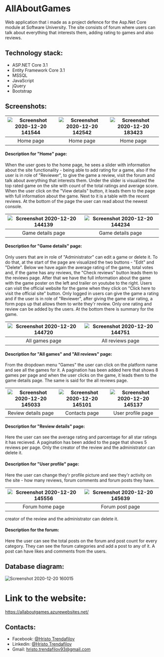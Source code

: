 # AllAboutGames

Web application that i made as a project defence for the Asp.Net Core module at Software University. The site consists of forum where users can talk about everything that interests them, adding rating to games and also reviews.

## Technology stack:
* ASP.NET Core 3.1
* Entity Framework Core 3.1
* MSSQL
* JavaScript
* jQuery
* Bootstrap

## Screenshots:
| ![Screenshot 2020-12-20 141544](https://user-images.githubusercontent.com/57861356/102718613-bc61a700-42f1-11eb-8cbf-170f37a5dc2b.png)| ![Screenshot 2020-12-20 142542](https://user-images.githubusercontent.com/57861356/102718630-ce434a00-42f1-11eb-9a5c-2221942db9c5.png) | ![Screenshot 2020-12-20 183423](https://user-images.githubusercontent.com/57861356/102718687-14001280-42f2-11eb-9736-9dc88abf8761.png) |
| :---: | :----:  | :----: |
| Home page | Home page | Home page | 
#### Description for "Home" page: 
When the user goes to the home page, he sees a slider with information about the site functionality - being able to add rating for a game, also if the user is in role of "Reviewer", to give the game a review, visit the forum and talk about averything that interests them. Under the slider is visualized the top rated game on the site with count of the total ratings and average score. When the user click on the "View details" button, it leads them to the page with full information about the game. Next to it is a table with the recent reviews. At the bottom of the page the user can read about the newest console.

| ![Screenshot 2020-12-20 144139](https://user-images.githubusercontent.com/57861356/102718752-64777000-42f2-11eb-8d7a-3112e2fb8305.png)| ![Screenshot 2020-12-20 144234](https://user-images.githubusercontent.com/57861356/102718755-7527e600-42f2-11eb-897a-e236909bbea5.png) |
| :---: | :----:  |
| Game details page | Game details page |
#### Description for "Game details" page:
Only users that are in role of "Administrator" can edit a game or delete it. To do that, at the start of the page are visualized the two buttons - "Edit" and "Delete". Below we have again the average rating of the game, total votes and, if the game has any reviews, the "Check reviews" button leads them to the reviews page. After that we have the full information about the game with the game poster on the left and trailer on youtube to the right. Users can visit the official website for the game when they click on "Click here to visit the official site" button. Only logged in users can give the game a rating and if the user is in role of "Reviewer", after giving the game star rating, a form pops up that allows them to write they'r review. Only one rating and review can be added by the users. At the bottom there is summary for the game.

| ![Screenshot 2020-12-20 144720](https://user-images.githubusercontent.com/57861356/102718785-b15b4680-42f2-11eb-87e6-12a8db7f3358.png)| ![Screenshot 2020-12-20 144751](https://user-images.githubusercontent.com/57861356/102718789-bddf9f00-42f2-11eb-97ce-9e47fad872e1.png) |
| :---: | :----:  |
| All games page | All reviews page |
#### Description for "All games" and "All reviews" page:
From the dropdown menu "Games" the user can click on the platform name and see all the games for it. A pagination has been added here that shows 8 games per page and when the user clicks on the game, it leads them to the game details page. The same is said for the all reviews page.

| ![Screenshot 2020-12-20 145033](https://user-images.githubusercontent.com/57861356/102718814-f1bac480-42f2-11eb-8f06-7589100727bd.png)| ![Screenshot 2020-12-20 145101](https://user-images.githubusercontent.com/57861356/102718818-fb442c80-42f2-11eb-8290-7bd4de14a6b1.png) | ![Screenshot 2020-12-20 145137](https://user-images.githubusercontent.com/57861356/102718821-0434fe00-42f3-11eb-9909-e7cd4347a25a.png)|
| :---: | :----:  | :----: |
| Review details page | Contacts page | User profile page | 
#### Description for "Review details" page:
Here the user can see the average rating and parcentage for all star ratings it has recieved. A pagination has been added to the page that shows 5 reviews per page. Only the creator of the review and the administrator can delete it.
#### Description for "User profile" page:
Here the user can change they'r profile picture and see they'r activity on the site - how many reviews, forum comments and forum posts they have.

| ![Screenshot 2020-12-20 145556](https://user-images.githubusercontent.com/57861356/102718851-3c3c4100-42f3-11eb-93d3-3051d52b763a.png)| ![Screenshot 2020-12-20 145639](https://user-images.githubusercontent.com/57861356/102718863-478f6c80-42f3-11eb-92fb-6df6eeadcff7.png) |
| :---: | :----:  |
| Forum home page | Forum post page |
creator of the review and the administrator can delete it.
#### Description for the forum:
Here the user can see the total posts on the forum and post count for every category.
They can see the forum categories and add a post to any of it. A post can have likes and comments from the users. 

## Database diagram:
![Screenshot 2020-12-20 160015](https://user-images.githubusercontent.com/57861356/102792821-b03d1e80-43b1-11eb-8aa4-e9ac7eaa9fd7.png)

# Link to the website:
https://allaboutgames.azurewebsites.net/

## Contacts:
* Facebook: [@Hristo Trendafilov](https://www.facebook.com/hristo.trendafilov.31)
* Linkedin: [@Hristo Trendafilov](https://www.linkedin.com/in/hristo-trendafilov-7a310a186/)
* Gmail: hristo.trendafilov93@gmail.com